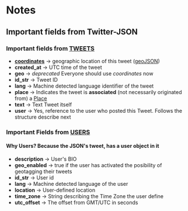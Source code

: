 Notes
=====

## Important fields from **Twitter-JSON**

### Important fields from [TWEETS][ref2]

- **[coordinates][ref5]** -> geographic location of this tweet ([geoJSON][ref3])
- **created_at** -> UTC time of the tweet
- **geo** -> *deprecated* Everyone should use *coordinates* now
- **id_str** -> Tweet ID
- **lang** -> Machine detected language identifier of the tweet
- **place** -> Indicates the tweet is **associated** (not necessarily originated from) a [Place][ref4]
- **text** -> Text Tweet itself
- **user** -> Yes, reference to the user who posted this Tweet. Follows the structure describe next

### Important Fields from [USERS][ref1]
#### Why Users? Because the JSON's tweet, has a user object in it

- **description** -> User's BIO
- **geo_enabled** -> true if the user has activated the posibility of geotagging their tweets
- **id_str** -> User id
- **lang** -> Machine detected language of the user
- **location** -> User-defined location 
- **time_zone** -> String describing the Time Zone the user define
- **utc_offset** -> The offset from GMT/UTC in seconds


 [ref1]: https://dev.twitter.com/docs/platform-objects/users
 [ref2]: https://dev.twitter.com/docs/platform-objects/tweets
 [ref3]: http://www.geojson.org
 [ref4]: https://dev.twitter.com/docs/platform-objects/places#obj-boundingbox
 [ref5]: https://dev.twitter.com/docs/platform-objects/tweets#obj-coordinates